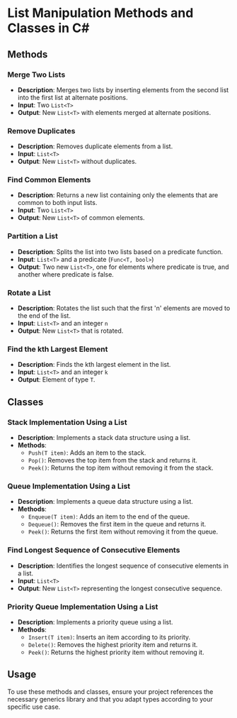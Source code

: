 # List Manipulation Methods and Classes in C#

## Methods

### Merge Two Lists
- **Description**: Merges two lists by inserting elements from the second list into the first list at alternate positions.
- **Input**: Two `List<T>`
- **Output**: New `List<T>` with elements merged at alternate positions.

### Remove Duplicates
- **Description**: Removes duplicate elements from a list.
- **Input**: `List<T>`
- **Output**: New `List<T>` without duplicates.

### Find Common Elements
- **Description**: Returns a new list containing only the elements that are common to both input lists.
- **Input**: Two `List<T>`
- **Output**: New `List<T>` of common elements.

### Partition a List
- **Description**: Splits the list into two lists based on a predicate function.
- **Input**: `List<T>` and a predicate (`Func<T, bool>`)
- **Output**: Two new `List<T>`, one for elements where predicate is true, and another where predicate is false.

### Rotate a List
- **Description**: Rotates the list such that the first 'n' elements are moved to the end of the list.
- **Input**: `List<T>` and an integer `n`
- **Output**: New `List<T>` that is rotated.

### Find the kth Largest Element
- **Description**: Finds the kth largest element in the list.
- **Input**: `List<T>` and an integer `k`
- **Output**: Element of type `T`.

## Classes

### Stack Implementation Using a List
- **Description**: Implements a stack data structure using a list.
- **Methods**:
  - `Push(T item)`: Adds an item to the stack.
  - `Pop()`: Removes the top item from the stack and returns it.
  - `Peek()`: Returns the top item without removing it from the stack.

### Queue Implementation Using a List
- **Description**: Implements a queue data structure using a list.
- **Methods**:
  - `Enqueue(T item)`: Adds an item to the end of the queue.
  - `Dequeue()`: Removes the first item in the queue and returns it.
  - `Peek()`: Returns the first item without removing it from the queue.

### Find Longest Sequence of Consecutive Elements
- **Description**: Identifies the longest sequence of consecutive elements in a list.
- **Input**: `List<T>`
- **Output**: New `List<T>` representing the longest consecutive sequence.

### Priority Queue Implementation Using a List
- **Description**: Implements a priority queue using a list.
- **Methods**:
  - `Insert(T item)`: Inserts an item according to its priority.
  - `Delete()`: Removes the highest priority item and returns it.
  - `Peek()`: Returns the highest priority item without removing it.

## Usage

To use these methods and classes, ensure your project references the necessary generics library and that you adapt types according to your specific use case.
